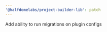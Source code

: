 ```yaml
---
'@halfdomelabs/project-builder-lib': patch
---
```


Add ability to run migrations on plugin configs
